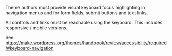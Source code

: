 
Theme authors must provide visual keyboard focus highlighting in navigation menus and for form fields, submit buttons and text links.

All controls and links must be reachable using the keyboard.
This includes responsive / mobile versions.

See https://make.wordpress.org/themes/handbook/review/accessibility/required/#keyboard-navigation
